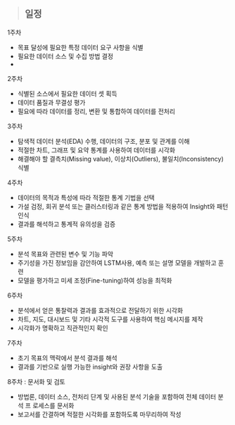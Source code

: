 > ## 일정
1주차
- 목표 달성에 필요한 특정 데이터 요구 사항을 식별
- 필요한 데이터 소스 및 수집 방법 결정
- 
2주차
- 식별된 소스에서 필요한 데이터 셋 획득
- 데이터 품질과 무결성 평가
- 필요에 따라 데이터를 정리, 변환 및 통합하여 데이터를 전처리

3주차
- 탐색적 데이터 분석(EDA) 수행, 데이터의 구조, 분포 및 관계를 이해
- 적절한 차트, 그래프 및 요약 통계를 사용하여 데이터를 시각화
- 해결해야 할 결측치(Missing value), 이상치(Outliers), 불일치(Inconsistency) 식별

4주차
- 데이터의 목적과 특성에 따라 적절한 통계 기법을 선택
- 가설 검정, 회귀 분석 또는 클러스터링과 같은 통계 방법을 적용하여 Insight와 패턴 인식
- 결과를 해석하고 통계적 유의성을 검증

5주차
- 분석 목표와 관련된 변수 및 기능 파악
- 주기성을 가진 정보임을 감안하여 LSTM사용, 예측 또는 설명 모델을 개발하고 훈련
- 모델을 평가하고 미세 조정(Fine-tuning)하여 성능을 최적화

6주차
- 분석에서 얻은 통찰력과 결과를 효과적으로 전달하기 위한 시각화
- 차트, 지도, 대시보드 및 기타 시각적 도구를 사용하여 핵심 메시지를 제작
- 시각화가 명확하고 직관적인지 확인

7주차
- 초기 목표의 맥락에서 분석 결과를 해석
- 결과를 기반으로 실행 가능한 insight와 권장 사항을 도출

8주차 : 문서화 및 검토
- 방법론, 데이터 소스, 전처리 단계 및 사용된 분석 기술을 포함하여 전체 데이터 분석 프  로세스를 문서화
- 보고서를 간결하며 적절한 시각화를 포함하도록 마무리하여 작성

